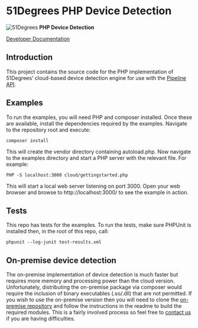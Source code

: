 # 51Degrees PHP Device Detection

![51Degrees](https://51degrees.com/DesktopModules/FiftyOne/Distributor/Logo.ashx?utm_source=github&utm_medium=repository&utm_content=readme_main&utm_campaign=php-open-source "Data rewards the curious") **PHP Device Detection**

[Developer Documentation](https://docs.51degrees.com?utm_source=github&utm_medium=repository&utm_content=documentation&utm_campaign=php-open-source "developer documentation")

## Introduction
This project contains the source code for the PHP implementation of 51Degrees' cloud-based device detection engine for use with the [Pipeline API](https://github.com/51Degrees/pipeline-php-core).

## Examples

To run the examples, you will need PHP and composer installed.
Once these are available, install the dependencies required by the examples. 
Navigate to the repository root and execute:

```
composer install
```

This will create the vendor directory containing autoload.php. 
Now navigate to the examples directory and start a PHP server with the relevant file. For example:

```
PHP -S localhost:3000 cloud/gettingstarted.php
```

This will start a local web server listening on port 3000. 
Open your web browser and browse to http://localhost:3000/ to see the example in action.

## Tests

This repo has tests for the examples. To run the tests, make sure PHPUnit is installed then, in the root of this repo, call:

```
phpunit --log-junit test-results.xml
```

## On-premise device detection
The on-premise implementation of device detection is much faster but requires more memory and processing power than the cloud version.
Unfortunately, distributing the on-premise package via composer would require the inclusion of binary executables (.so/.dll) that are not permitted.
If you wish to use the on-premise version then you will need to clone the [on-premise repository](https://github.com/51Degrees/device-detection-php-onpremise) and follow the instructions in the readme to build the required modules. This is a fairly involved process so feel free to [contact us](mailto:support@51degrees.com) if you are having difficulties.